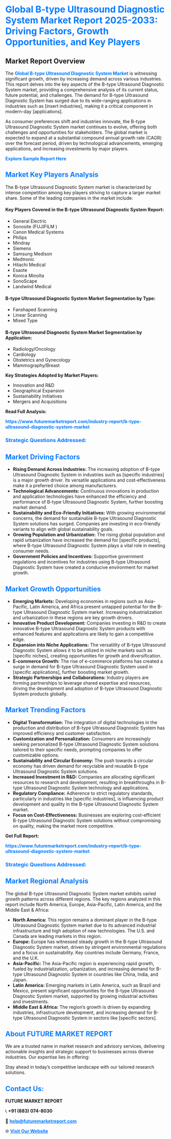 <h1 style="color: #007BFF;">Global B-type Ultrasound Diagnostic System Market Report 2025-2033: Driving Factors, Growth Opportunities, and Key Players</h1>

<section id="overview">
<h2>Market Report Overview</h2>
<p>The <a href="https://www.futuremarketreport.com/industry-report/b-type-ultrasound-diagnostic-system-market" style="color: #007BFF; text-decoration: none;"><strong>Global B-type Ultrasound Diagnostic System Market</strong></a> is witnessing significant growth, driven by increasing demand across various industries. This report delves into the key aspects of the B-type Ultrasound Diagnostic System market, providing a comprehensive analysis of its current status, future potential, and challenges. The demand for B-type Ultrasound Diagnostic System has surged due to its wide-ranging applications in industries such as [insert industries], making it a critical component in modern-day [applications].</p>
<p>As consumer preferences shift and industries innovate, the B-type Ultrasound Diagnostic System market continues to evolve, offering both challenges and opportunities for stakeholders. The global market is expected to expand at a substantial compound annual growth rate (CAGR) over the forecast period, driven by technological advancements, emerging applications, and increasing investments by major players.</p>
</section>

<section id="overview">
<p><a href="https://www.futuremarketreport.com/request-sample/reportId=77761" style="color: #007BFF; text-decoration: none;"><strong>Explore Sample Report Here</strong></a></p>
</section>

<section id="key-players">
<h2 style="color: #007BFF;">Market Key Players Analysis</h2>
<p>The B-type Ultrasound Diagnostic System market is characterized by intense competition among key players striving to capture a larger market share. Some of the leading companies in the market include:</p>
<h4>Key Players Covered in the B-type Ultrasound Diagnostic System Report:</h4>
<ul><li>General Electric</li><li>Sonosite (FUJIFILM )</li><li>Canon Medical Systems</li><li>Philips</li><li>Mindray</li><li>Siemens</li><li>Samsung Medison</li><li>Medtronic</li><li>Hitachi Medical</li><li>Esaote</li><li>Konica Minolta</li><li>SonoScape</li><li>Landwind Medical</li></ul>
<h4>B-type Ultrasound Diagnostic System Market Segmentation by Type:</h4>
<ul><li>Fanshaped Scanning</li><li>Linear Scanning</li><li>Mixed Type</li></ul>

<h4>B-type Ultrasound Diagnostic System Market Segmentation by Application:</h4>
<ul><li>Radiology/Oncology</li><li>Cardiology</li><li>Obstetrics and Gynecology</li><li>Mammography/Breast</li></ul>
<p><strong>Key Strategies Adopted by Market Players:</strong></p>
<ul>
<li>Innovation and R&D</li>
<li>Geographical Expansion</li>
<li>Sustainability Initiatives</li>
<li>Mergers and Acquisitions</li>
</ul>
</section>

<section>
<p><strong>Read Full Analysis: </strong></p><a href="https://www.futuremarketreport.com/industry-report/b-type-ultrasound-diagnostic-system-market" style="color: #007BFF; text-decoration: none;"><strong>https://www.futuremarketreport.com/industry-report/b-type-ultrasound-diagnostic-system-market</strong></a>
<h3 style="color: #007BFF;">Strategic Questions Addressed:</h3>
</section>

<section id="driving-factors">
<h2 style="color: #007BFF;">Market Driving Factors</h2>
<ul>
<li><strong>Rising Demand Across Industries:</strong> The increasing adoption of B-type Ultrasound Diagnostic System in industries such as [specific industries] is a major growth driver. Its versatile applications and cost-effectiveness make it a preferred choice among manufacturers.</li>
<li><strong>Technological Advancements:</strong> Continuous innovations in production and application technologies have enhanced the efficiency and performance of B-type Ultrasound Diagnostic System, further boosting market demand.</li>
<li><strong>Sustainability and Eco-Friendly Initiatives:</strong> With growing environmental concerns, the demand for sustainable B-type Ultrasound Diagnostic System solutions has surged. Companies are investing in eco-friendly variants to align with global sustainability goals.</li>
<li><strong>Growing Population and Urbanization:</strong> The rising global population and rapid urbanization have increased the demand for [specific products], where B-type Ultrasound Diagnostic System plays a vital role in meeting consumer needs.</li>
<li><strong>Government Policies and Incentives:</strong> Supportive government regulations and incentives for industries using B-type Ultrasound Diagnostic System have created a conducive environment for market growth.</li>
</ul>
</section>

<section id="growth-opportunities">
<h2 style="color: #007BFF;">Market Growth Opportunities</h2>
<ul>
<li><strong>Emerging Markets:</strong> Developing economies in regions such as Asia-Pacific, Latin America, and Africa present untapped potential for the B-type Ultrasound Diagnostic System market. Increasing industrialization and urbanization in these regions are key growth drivers.</li>
<li><strong>Innovative Product Development:</strong> Companies investing in R&D to create innovative B-type Ultrasound Diagnostic System products with enhanced features and applications are likely to gain a competitive edge.</li>
<li><strong>Expansion into Niche Applications:</strong> The versatility of B-type Ultrasound Diagnostic System allows it to be utilized in niche markets such as [specific niches], creating opportunities for growth and diversification.</li>
<li><strong>E-commerce Growth:</strong> The rise of e-commerce platforms has created a surge in demand for B-type Ultrasound Diagnostic System used in [specific applications], further boosting market growth.</li>
<li><strong>Strategic Partnerships and Collaborations:</strong> Industry players are forming partnerships to leverage shared expertise and resources, driving the development and adoption of B-type Ultrasound Diagnostic System products globally.</li>
</ul>
</section>

<section id="trending-factors">
<h2 style="color: #007BFF;">Market Trending Factors</h2>
<ul>
<li><strong>Digital Transformation:</strong> The integration of digital technologies in the production and distribution of B-type Ultrasound Diagnostic System has improved efficiency and customer satisfaction.</li>
<li><strong>Customization and Personalization:</strong> Consumers are increasingly seeking personalized B-type Ultrasound Diagnostic System solutions tailored to their specific needs, prompting companies to offer customizable options.</li>
<li><strong>Sustainability and Circular Economy:</strong> The push towards a circular economy has driven demand for recyclable and reusable B-type Ultrasound Diagnostic System solutions.</li>
<li><strong>Increased Investment in R&D:</strong> Companies are allocating significant resources to research and development, resulting in breakthroughs in B-type Ultrasound Diagnostic System technology and applications.</li>
<li><strong>Regulatory Compliance:</strong> Adherence to strict regulatory standards, particularly in industries like [specific industries], is influencing product development and quality in the B-type Ultrasound Diagnostic System market.</li>
<li><strong>Focus on Cost-Effectiveness:</strong> Businesses are exploring cost-efficient B-type Ultrasound Diagnostic System solutions without compromising on quality, making the market more competitive.</li>
</ul>
</section>

<section>
<p><strong>Get Full Report: </strong></p><a href="https://www.futuremarketreport.com/industry-report/b-type-ultrasound-diagnostic-system-market" style="color: #007BFF; text-decoration: none;"><strong>https://www.futuremarketreport.com/industry-report/b-type-ultrasound-diagnostic-system-market</strong></a>
<h3 style="color: #007BFF;">Strategic Questions Addressed:</h3>
</section>


<section id="regional-analysis">
<h2 style="color: #007BFF;">Market Regional Analysis</h2>
<p>The global B-type Ultrasound Diagnostic System market exhibits varied growth patterns across different regions. The key regions analyzed in this report include North America, Europe, Asia-Pacific, Latin America, and the Middle East & Africa:</p>
<ul>
<li><strong>North America:</strong> This region remains a dominant player in the B-type Ultrasound Diagnostic System market due to its advanced industrial infrastructure and high adoption of new technologies. The U.S. and Canada are leading markets in this region.</li>
<li><strong>Europe:</strong> Europe has witnessed steady growth in the B-type Ultrasound Diagnostic System market, driven by stringent environmental regulations and a focus on sustainability. Key countries include Germany, France, and the U.K.</li>
<li><strong>Asia-Pacific:</strong> The Asia-Pacific region is experiencing rapid growth, fueled by industrialization, urbanization, and increasing demand for B-type Ultrasound Diagnostic System in countries like China, India, and Japan.</li>
<li><strong>Latin America:</strong> Emerging markets in Latin America, such as Brazil and Mexico, present significant opportunities for the B-type Ultrasound Diagnostic System market, supported by growing industrial activities and investments.</li>
<li><strong>Middle East & Africa:</strong> The region’s growth is driven by expanding industries, infrastructure development, and increasing demand for B-type Ultrasound Diagnostic System in sectors like [specific sectors].</li>
</ul>
</section>

<footer>
<h2 style="color: #007BFF;">About FUTURE MARKET REPORT</h2>
<p>We are a trusted name in market research and advisory services, delivering actionable insights and strategic support to businesses across diverse industries. Our expertise lies in offering:</p>

<p>Stay ahead in today’s competitive landscape with our tailored research solutions.</p>

<h2 style="color: #007BFF;">Contact Us:</h2>
<p><strong>FUTURE MARKET REPORT</strong></p>
<p>📞 <strong>+91 (883) 074-8030</strong></p>
<p>📧 <strong><a href="mailto:help@futuremarketreport.com" style="color: #007BFF;">help@futuremarketreport.com</a></strong></p>
<p>🌐 <strong><a href="https://www.futuremarketreport.com/" style="color: #007BFF;">Visit Our Website</a></strong></p>
</footer>